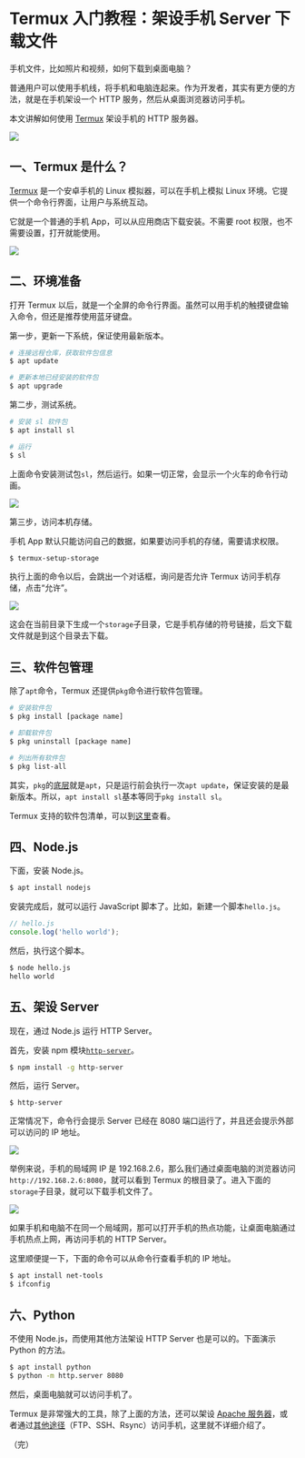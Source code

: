 # Termux 入门教程：架设手机 Server 下载文件

手机文件，比如照片和视频，如何下载到桌面电脑？

普通用户可以使用手机线，将手机和电脑连起来。作为开发者，其实有更方便的方法，就是在手机架设一个 HTTP 服务，然后从桌面浏览器访问手机。

本文讲解如何使用 [Termux](https://termux.com/) 架设手机的 HTTP 服务器。

![](https://www.wangbase.com/blogimg/asset/201907/bg2019072303.jpg)

## 一、Termux 是什么？

[Termux](https://termux.com/) 是一个安卓手机的 Linux 模拟器，可以在手机上模拟 Linux 环境。它提供一个命令行界面，让用户与系统互动。

它就是一个普通的手机 App，可以从应用商店下载安装。不需要 root 权限，也不需要设置，打开就能使用。

![](https://www.wangbase.com/blogimg/asset/201907/bg2019072304.jpg)

## 二、环境准备

打开 Termux 以后，就是一个全屏的命令行界面。虽然可以用手机的触摸键盘输入命令，但还是推荐使用蓝牙键盘。

第一步，更新一下系统，保证使用最新版本。

```bash
# 连接远程仓库，获取软件包信息
$ apt update

# 更新本地已经安装的软件包
$ apt upgrade
```

第二步，测试系统。

```bash
# 安装 sl 软件包
$ apt install sl

# 运行
$ sl
```

上面命令安装测试包`sl`，然后运行。如果一切正常，会显示一个火车的命令行动画。

![](https://www.wangbase.com/blogimg/asset/201907/bg2019072305.jpg)

第三步，访问本机存储。

手机 App 默认只能访问自己的数据，如果要访问手机的存储，需要请求权限。

```bash
$ termux-setup-storage
```

执行上面的命令以后，会跳出一个对话框，询问是否允许 Termux 访问手机存储，点击“允许”。

![](https://www.wangbase.com/blogimg/asset/201907/bg2019072306.jpg)

这会在当前目录下生成一个`storage`子目录，它是手机存储的符号链接，后文下载文件就是到这个目录去下载。

## 三、软件包管理

除了`apt`命令，Termux 还提供`pkg`命令进行软件包管理。

```bash
# 安装软件包
$ pkg install [package name]

# 卸载软件包
$ pkg uninstall [package name]

# 列出所有软件包
$ pkg list-all
```

其实，`pkg`的[底层](https://github.com/termux/termux-packages/issues/2151#issuecomment-486184252)就是`apt`，只是运行前会执行一次`apt update`，保证安装的是最新版本。所以，`apt install sl`基本等同于`pkg install sl`。

Termux 支持的软件包清单，可以到[这里](https://github.com/termux/termux-packages/tree/master/packages)查看。

## 四、Node.js

下面，安装 Node.js。

```bash
$ apt install nodejs
```

安装完成后，就可以运行 JavaScript 脚本了。比如，新建一个脚本`hello.js`。

```javascript
// hello.js
console.log('hello world');
```

然后，执行这个脚本。

```bash
$ node hello.js
hello world
```

## 五、架设 Server

现在，通过 Node.js 运行 HTTP Server。

首先，安装 npm 模块[`http-server`](https://www.npmjs.com/package/http-server)。

```bash
$ npm install -g http-server
```

然后，运行 Server。

```
$ http-server
```

正常情况下，命令行会提示 Server 已经在 8080 端口运行了，并且还会提示外部可以访问的 IP 地址。

![](https://www.wangbase.com/blogimg/asset/201907/bg2019072308.jpg)

举例来说，手机的局域网 IP 是 192.168.2.6，那么我们通过桌面电脑的浏览器访问`http://192.168.2.6:8080`，就可以看到 Termux 的根目录了。进入下面的`storage`子目录，就可以下载手机文件了。

![](https://www.wangbase.com/blogimg/asset/201907/bg2019072309.jpg)

如果手机和电脑不在同一个局域网，那可以打开手机的热点功能，让桌面电脑通过手机热点上网，再访问手机的 HTTP Server。

这里顺便提一下，下面的命令可以从命令行查看手机的 IP 地址。

```bash
$ apt install net-tools
$ ifconfig
```

## 六、Python

不使用 Node.js，而使用其他方法架设 HTTP Server 也是可以的。下面演示 Python 的方法。

```bash
$ apt install python
$ python -m http.server 8080
```

然后，桌面电脑就可以访问手机了。

Termux 是非常强大的工具，除了上面的方法，还可以架设 [Apache 服务器](http://www.termuxtutorials.ga/2018/06/how-to-install-apache2-in-termux-termux.html)，或者通过[其他途径](https://wiki.termux.com/wiki/Remote_Access)（FTP、SSH、Rsync）访问手机，这里就不详细介绍了。

（完）



